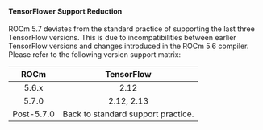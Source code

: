 <!-- markdownlint-disable first-line-h1 -->
<!-- markdownlint-disable no-duplicate-header -->
#### TensorFlower Support Reduction

ROCm 5.7 deviates from the standard practice of supporting the last three
TensorFlow versions. This is due to incompatibilities between earlier TensorFlow
versions and changes introduced in the ROCm 5.6 compiler. Please refer to the
following version support matrix:

| ROCm  | TensorFlow |
|:-----:|:----------:|
| 5.6.x | 2.12       |
| 5.7.0 | 2.12, 2.13 |
| Post-5.7.0 | Back to standard support practice. |
